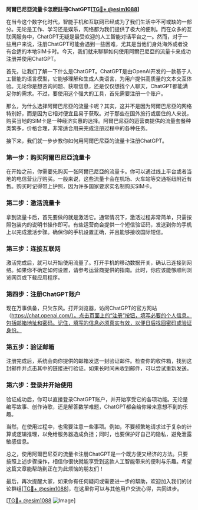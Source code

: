 **阿爾巴尼亞流量卡怎麽註冊ChatGPT[[TG💪+ @esim1088](https://t.me/s/esim1088)]**

在当今这个数字化时代，智能手机和互联网已经成为了我们生活中不可或缺的一部分。无论是工作、学习还是娱乐，网络都为我们提供了极大的便利。而在众多的互联网服务中，ChatGPT无疑是最受欢迎的人工智能对话平台之一。然而，对于一些用户来说，注册ChatGPT可能会遇到一些困难，尤其是当他们身处海外或者没有合适的本地SIM卡时。今天，我们就来聊聊如何使用阿爾巴尼亞的流量卡来成功注册并使用ChatGPT。

首先，让我们了解一下什么是ChatGPT。ChatGPT是由OpenAI开发的一款基于人工智能的语言模型，它能够理解和生成人类语言，为用户提供高质量的文本交互体验。无论你是想咨询问题、获取信息，还是仅仅想找个人聊天，ChatGPT都能满足你的需求。不过，要使用这个强大的工具，首先需要注册一个账户。

那么，为什么选择阿爾巴尼亞的流量卡呢？其实，这并不是因为阿爾巴尼亞的网络特别好，而是因为它相对便宜且易于获取。对于那些在国外旅行或居住的人来说，购买当地的SIM卡是一种经济实惠的选择。阿爾巴尼亞的运营商提供的流量套餐种类繁多，价格合理，非常适合用来完成注册过程中的各种任务。

接下来，我们就一步步教你如何用阿爾巴尼亞的流量卡注册ChatGPT。

### 第一步：购买阿爾巴尼亞流量卡

在开始之前，你需要先购买一张阿爾巴尼亞的流量卡。你可以通过线上平台或者当地的电信营业厅购买。一般来说，这些流量卡会在机场、火车站等交通枢纽附近有售。购买时记得带上护照，因为许多国家要求实名制购买SIM卡。

### 第二步：激活流量卡

拿到流量卡后，首先要做的就是激活它。通常情况下，激活过程非常简单，只需按照包装内的说明书操作即可。有些运营商会提供一个短信验证码，发送到你的手机上以完成激活步骤。确保你的手机设置正确，并且能够接收国际短信。

### 第三步：连接互联网

激活完成后，就可以开始使用流量了。打开手机的移动数据开关，确认已连接到网络。如果你不确定如何设置，请参考运营商提供的指南。此时，你应该能够顺利浏览网页或下载应用程序。

### 第四步：注册ChatGPT账户

现在万事俱备，只欠东风。打开浏览器，访问ChatGPT的官方网站（https://chat.openai.com/）。点击页面上的“注册”按钮，填写必要的个人信息，包括邮箱地址和密码。记住，填写的信息必须真实有效，以便日后找回密码或验证身份。

### 第五步：验证邮箱

注册完成后，系统会向你提供的邮箱发送一封验证邮件。检查你的收件箱，找到这封邮件并点击其中的链接进行验证。如果长时间未收到邮件，可以尝试重新发送。

### 第六步：登录并开始使用

验证成功后，你可以直接登录ChatGPT账户，并开始享受它的各项功能。无论是编写故事、创作诗歌，还是解答数学难题，ChatGPT都会给你带来意想不到的乐趣。

当然，在使用过程中，也需要注意一些事项。例如，不要频繁地请求过于复杂的计算或逻辑推理，以免给服务器造成负担；同时，也要保护好自己的隐私，避免泄露敏感信息。

总之，使用阿爾巴尼亞的流量卡注册ChatGPT是一个既方便又经济的方法。只要按照上述步骤操作，相信你很快就能享受到这款人工智能带来的便利与乐趣。希望这篇文章能帮助到正在为此烦恼的朋友们！

最后，再次提醒大家，如果你有任何疑问或需要进一步的帮助，欢迎加入我们的讨论群组[[TG💪+ @esim1088](https://t.me/s/esim1088)]，在这里你可以与其他用户交流心得，共同进步。

[[TG💪+ @esim1088](https://t.me/s/esim1088) ![Image](https://i.postimg.cc/4NQfJmqS/Snipaste-2025-05-13-00-14-12.png)]